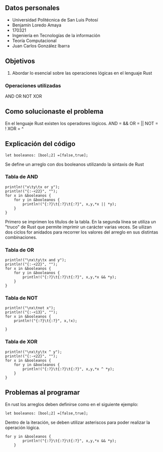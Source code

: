 ## Datos personales

 - Universidad Politécnica de San Luis Potosí
 - Benjamín Loredo Amaya
 - 170321
 - Ingeniería en Tecnologías de la información
 - Teoría Computacional
 - Juan Carlos González Ibarra
 
## Objetivos
1. Abordar lo esencial sobre las operaciones lógicas en el lenguaje Rust
### Operaciones utilizadas
AND OR  NOT XOR

## Como solucionaste el problema
En el lenguaje Rust existen los operadores lógicos. 
AND = &&
OR = ||
NOT = !
XOR =  ^

##  Explicación del código

    let booleanos: [bool;2] =[false,true];
Se define un arreglo con dos booleanos utilizando la sintaxis de Rust

### Tabla de AND

    println!("x\ty\tx or y");
    println!("{:-<22}", ""); 
    for x in &booleanos {
        for y in &booleanos {
            println!("{:?}\t{:?}\t{:?}", x,y,*x || *y);
        }
    }

Primero se imprimen los títulos de la tabla. En la segunda línea se utiliza un "truco" de Rust que permite imprimir un carácter varias veces.
Se uilizan dos ciclos for anidados para recorrer los valores del arreglo en sus distintas combinaciones.

### Tabla de OR

    println!("\nx\ty\tx and y");
    println!("{:-<22}", ""); 
    for x in &booleanos {
        for y in &booleanos {
            println!("{:?}\t{:?}\t{:?}", x,y,*x && *y);
        }
    }

### Tabla de NOT

    println!("\nx\tnot x");
    println!("{:-<13}", ""); 
    for x in &booleanos {
        println!("{:?}\t{:?}", x,!x);
        
    }

### Tabla de XOR

    println!("\nx\ty\tx ^ y");
    println!("{:-<22}", ""); 
    for x in &booleanos {
        for y in &booleanos {
            println!("{:?}\t{:?}\t{:?}", x,y,*x ^ *y);
        }
    }

## Problemas al programar
En rust los arreglos deben definirse como en el siguiente ejemplo:
    
    let booleanos: [bool;2] =[false,true];
Dentro de la iteración, se deben utilizar asteriscos para poder realizar la operación lógica.
    
    for y in &booleanos {
            println!("{:?}\t{:?}\t{:?}", x,y,*x && *y);
        }
